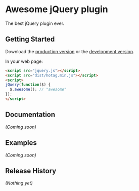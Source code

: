 # Awesome jQuery plugin

The best jQuery plugin ever.

## Getting Started

Download the [production version][min] or the [development version][max].

[min]: https://raw.github.com//jquery-hotag/master/dist/jquery.hotag.min.js
[max]: https://raw.github.com//jquery-hotag/master/dist/jquery.hotag.js

In your web page:

```html
<script src="jquery.js"></script>
<script src="dist/hotag.min.js"></script>
<script>
jQuery(function($) {
  $.awesome(); // "awesome"
});
</script>
```

## Documentation
_(Coming soon)_

## Examples
_(Coming soon)_

## Release History
_(Nothing yet)_
